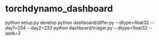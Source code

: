 # torchdynamo_dashboard

python setup.py develop
python dashboard/differ.py --dtype=float32 --day1=234 --day2=233
python dashboard/triager.py --dtype=float32 --lastk=2
